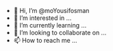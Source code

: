 - 👋 Hi, I’m @moYousifosman
- 👀 I’m interested in ...
- 🌱 I’m currently learning ...
- 💞️ I’m looking to collaborate on ...
- 📫 How to reach me ...

<!---
moYousifosman/moYousifosman is a ✨ special ✨ repository because its `README.md` (this file) appears on your GitHub profile.
You can click the Preview link to take a look at your changes.
--->
